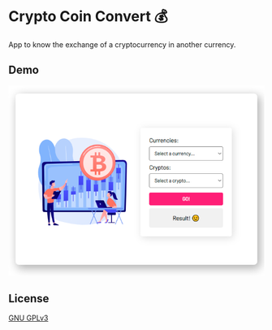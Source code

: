 # Crypto Coin Convert 💰

App to know the exchange of a cryptocurrency in another currency.

## Demo

![Alt demo](https://raw.githubusercontent.com/Mardecera/_cryptoCoinConvert/main/images/_demo.png)

## License

[GNU GPLv3](https://choosealicense.com/licenses/gpl-3.0/)
